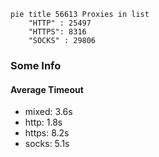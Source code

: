 
```mermaid
pie title 56613 Proxies in list
    "HTTP" : 25497
    "HTTPS": 8316
    "SOCKS" : 29806
```

### Some Info
#### Average Timeout

- mixed: 3.6s
- http: 1.8s
- https: 8.2s
- socks: 5.1s